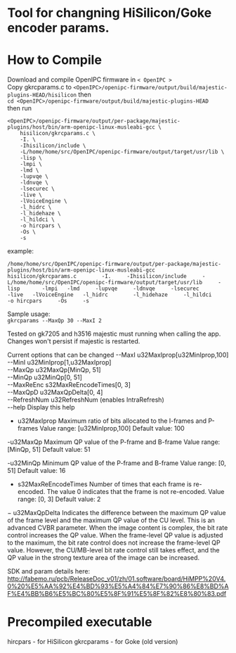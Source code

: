 # Tool for changning HiSilicon/Goke encoder params.

# How to Compile
Download and compile OpenIPC firmware in ```< OpenIPC >```  
Copy gkrcparams.c to ```<OpenIPC>/openipc-firmware/output/build/majestic-plugins-HEAD/hisilicon``` then    
```cd <OpenIPC>/openipc-firmware/output/build/majestic-plugins-HEAD```  
then run
```
<OpenIPC>/openipc-firmware/output/per-package/majestic-plugins/host/bin/arm-openipc-linux-musleabi-gcc \
    hisilicon/gkrcparams.c \
	-I. \
    -Ihisilicon/include \
    -L/home/home/src/OpenIPC/openipc-firmware/output/target/usr/lib \
    -lisp \
	-lmpi \
	-lmd \
    -lupvqe \
    -ldnvqe \
    -lsecurec \
	-live \
	-lVoiceEngine \
	-l_hidrc \
	-l_hidehaze \
	-l_hildci \
    -o hircpars \
    -Os \
    -s
```
example:
```
/home/home/src/OpenIPC/openipc-firmware/output/per-package/majestic-plugins/host/bin/arm-openipc-linux-musleabi-gcc     hisilicon/gkrcparams.c        -I.     -Ihisilicon/include     -L/home/home/src/OpenIPC/openipc-firmware/output/target/usr/lib     -lisp       -lmpi   -lmd     -lupvqe     -ldnvqe     -lsecurec         -live   -lVoiceEngine   -l_hidrc        -l_hidehaze     -l_hildci     -o hircpars     -Os     -s
```
Sample usage:  
```gkrcparams --MaxQp 30 --MaxI 2```

Tested on gk7205 and h3516
majestic must running when calling the app. Changes won't persist if majestic is restarted.


Current options that can be changed
 --MaxI     u32MaxIprop[u32MinIprop,100]   
 --MinI     u32MinIprop[1,u32MaxIprop]    
 --MaxQp    u32MaxQp[MinQp, 51]  
 --MinQp    u32MinQp[0, 51]   
 --MaxReEnc s32MaxReEncodeTimes[0, 3]     
 --MaxQpD   u32MaxQpDelta[0, 4]   
 --RefreshNum u32RefreshNum (enables IntraRefresh)  
 --help      Display this help 
	  
	  
- u32MaxIprop 
Maximum ratio of bits allocated to the I-frames and P-frames
Value range: [u32MinIprop,100]
Default value: 100

-u32MaxQp 
Maximum QP value of the P-frame and B-frame
Value range: [MinQp, 51]
Default value: 51

-u32MinQp 
Minimum QP value of the P-frame and B-frame
Value range: [0, 51]
Default value: 16

- s32MaxReEncodeTimes 
Number of times that each frame is re-encoded. The value 0
indicates that the frame is not re-encoded.
Value range: [0, 3]
Default value: 2
	  
− u32MaxQpDelta
Indicates the difference between the maximum QP value of the frame level and the
maximum QP value of the CU level. This is an advanced CVBR parameter. When the
image content is complex, the bit rate control increases the QP value. When the
frame-level QP value is adjusted to the maximum, the bit rate control does not
increase the frame-level QP value. However, the CU/MB-level bit rate control still
takes effect, and the QP value in the strong texture area of the image can be increased.


SDK and param details here:
http://fabemo.ru/pcb/ReleaseDoc_v01/zh/01.software/board/HiMPP%20V4.0%20%E5%AA%92%E4%BD%93%E5%A4%84%E7%90%86%E8%BD%AF%E4%BB%B6%E5%BC%80%E5%8F%91%E5%8F%82%E8%80%83.pdf

# Precompiled executable
hircpars - for HiSilicon
gkrcparams - for Goke (old version)